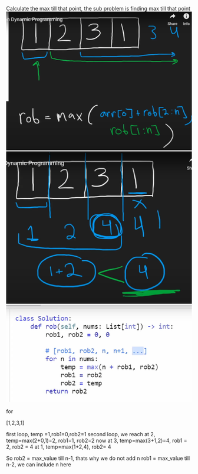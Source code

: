 Calculate the max till that point, the sub problem is finding max till that point
![dp_house_robber.png](./dp_house_robber.png)
![dp_house_robber_2.png](./dp_house_robber_2.png)
![dp_house_robber_python_sol.png](./dp_house_robber_python_sol.png)

for <!--StartFragment-->

\[1,2,3,1]

<!--EndFragment-->
first loop, temp =1,rob1=0,rob2=1
second loop, we reach at 2, temp=max(2+0,1)=2, rob1=1, rob2=2
now at 3, temp=max(3+1,2)=4, rob1 = 2, rob2 = 4
at 1, temp=max(1+2,4), rob2= 4

So rob2 = max_value till n-1, thats why we do not add n
rob1 = max_value till n-2, we can include n here